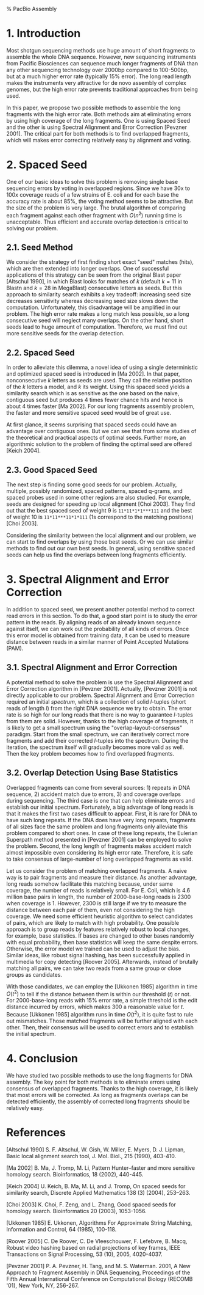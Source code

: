 % PacBio Assembly

# 1. Introduction
Most shotgun sequencing methods use huge amount of short fragments to assemble
the whole DNA sequence. However, new sequencing instruments from Pacific
Biosciences can sequence much longer fragments of DNA than any other sequencing
technology over 2000bp compared to 100-500bp, but at a much higher error rate
(typically 15% error). The long read length makes the instruments very
attractive for de novo assembly of complex genomes, but the high error rate
prevents traditional approaches from being used. 

In this paper, we propose two possible methods to assemble the long fragments
with the high error rate. Both methods aim at eliminating errors by using high
coverage of the long fragments. One is using Spaced Seed and the other is using
Spectral Alignment and Error Correction [Pevzner 2001].  The critical part for
both methods is to find overlapped fragments, which will makes error correcting
relatively easy by alignment and voting. 

# 2. Spaced Seed 
One of our basic ideas to solve this problem is removing single base sequencing
errors by voting in overlapped regions. Since we have 30x to 100x coverage reads
of a few strains of E. coli and for each base the accuracy rate is about 85%,
   the voting method seems to be attractive. But the size of the problem is very
   large. The brutal algorithm of comparing each fragment against each other
   fragment with $O(n^2)$ running time is unacceptable. Thus efficient and
   accurate overlap detection is critical to solving our problem.

## 2.1. Seed Method

We consider the strategy of first finding short exact "seed" matches (hits),
   which are then extended into longer overlaps. One of successful applications
   of this strategy can be seen from the original Blast paper [Altschul 1990],
   in which Blast looks for matches of $k$ (default $k=11$ in Blastn and $k=28$
           in MegaBlast) consecutive letters as seeds. But this approach to
   similarity search exhibits a key tradeoff: increasing seed size decreases
   sensitivity whereas decreasing seed size slows down the computation.
   Unfortunately, this disadvantage will be amplified in our problem. The high
   error rate makes a long match less possible, so a long consecutive seed will
   neglect many overlaps. On the other hand, short seeds lead to huge amount of
   computation.  Therefore, we must find out more sensitive seeds for the
   overlap detection.

## 2.2. Spaced Seed 

In order to alleviate this dilemma, a novel idea of using a single deterministic
and optimized spaced seed is introduced in [Ma 2002]. In that paper,
    nonconsecutive $k$ letters as seeds are used. They call the relative position
    of the $k$ letters a model, and $k$ its weight. Using this spaced seed yields a
    similarity search which is as sensitive as the one based on the naive,
    contiguous seed but produces 4 times fewer chance hits and hence is about 4
    times faster [Ma 2002]. For our long fragments assembly problem, the faster
    and more sensitive spaced seed would be of great use. 

At first glance, it seems surprising that spaced seeds could have an advantage
over contiguous ones. But we can see that from some studies of the theoretical
and practical aspects of optimal seeds. Further more, an algorithmic solution to
the problem of finding the optimal seed are offered [Keich 2004].

## 2.3. Good Spaced Seed 

The next step is finding some good seeds for our problem. Actually, multiple,
    possibly randomized, spaced patterns, spaced q-grams, and spaced probes used
    in some other regions are also studied. For example, seeds are designed for
    speeding up local alignment [Choi 2003]. They find out that the best spaced
    seed of weight 9 is `11*11*1*1***111` and the best of weight 10 is
    `11*11***11*1*111` (1s correspond to the matching positions) [Choi 2003]. 

Considering the similarity between the local alignment and our problem, we can
start to find overlaps by using those best seeds. Or we can use similar methods
to find out our own best seeds. In general, using sensitive spaced seeds can
help us find the overlaps between long fragments efficiently.


# 3. Spectral Alignment and Error Correction 
In addition to spaced seed, we present another potential method to correct read
errors in this section. To do that, a good start point is to study the error
pattern in the reads. By aligning reads of an already known sequence against
itself, we can work out the probability of all kinds of errors. Once this error
model is obtained from training data, it can be used to measure distance between
reads in a similar manner of Point Accepted Mutations (PAM). 

## 3.1. Spectral Alignment and Error Correction
A potential method to solve the problem is use the Spectral Alignment and Error
Correction algorithm in [Pevzner 2001]. Actually, [Pevzner 2001] is not directly
applicable to our problem. Spectral Alignment and Error Correction required an
initial *spectrum*, which is a collection of solid $l$-tuples (short reads of
        length $l$) from the right DNA sequence we try to obtain. The error rate
is so high for our long reads that there is no way to guarantee $l$-tuples from
them are solid. However, thanks to the high coverage of fragments, it is likely
to get a small spectrum using the "overlap-layout-consensus" paradigm. Start
from the small spectrum, we can iteratively correct more fragments and add their
corrected $l$-tuples into the spectrum. During the iteration, the spectrum
itself will gradually becomes more valid as well. Then the key problem becomes
how to find overlapped fragments. 

## 3.2. Overlap Detection Using Base Statistics 
Overlapped fragments can come from several sources: 1) repeats in DNA sequence,
            2) accident match due to errors, 3) and coverage overlaps during
            sequencing. The third case is one that can help eliminate errors and
            establish our initial spectrum. Fortunately, a big advantage of long
            reads is that it makes the first two cases difficult to appear.
            First, it is rare for DNA to have such long repeats. If the DNA does
            have very long repeats, fragments of all sizes face the same problem
            and long fragments only alleviate this problem compared to short
            ones. In case of these long repeats, the Eulerian Superpath method
            presented in [Pevzner 2001] can be employed to solve the problem.
            Second, the long length of fragments makes accident match almost
            impossible even considering its high error rate.  Therefore, it is
            safe to take consensus of large-number of long overlapped fragments
            as valid.

Let us consider the problem of matching overlapped fragments. A naive way is to
pair fragments and measure their distance. As another advantage, long reads
somehow facilitate this matching because, under same coverage, the number of
reads is relatively small. For E. Coli, which is 4.6 million base pairs in
length, the number of 2000-base-long reads is 2300 when coverage is 1. However,
    2300 is still large if we try to measure the distance between each pair of
    them, even not considering the high coverage. We need some efficient
    heuristic algorithm to select candidates of pairs, which are likely to match
    with high probability. One possible approach is to group reads by features
    relatively robust to local changes, for example, base statistics. If bases
    are changed to other bases randomly with equal probability, then base
    statistics will keep the same despite errors. Otherwise, the error model we
    trained can be used to adjust the bias. Similar ideas, like robust signal
    hashing, has been successfully applied in multimedia for copy detecting
    [Roover 2005]. Afterwards, instead of brutally matching all pairs, we can
    take two reads from a same group or close groups as candidates. 

With those candidates, we can employ the [Ukkonen 1985] algorithm in time
$O(t^2)$ to tell if the distance between them is within our threshold ($t$) or
not. For 2000-base-long reads with 15% error rate, a simple threshold is the
edit distance incurred by errors, which makes 300 a reasonable value for $t$.
Because [Ukkonen 1985] algorithm runs in time $O(t^2)$, it is quite fast to rule out
mismatches.  Those matched fragments will be further aligned with each other.
Then, their consensus will be used to correct errors and to establish the
initial spectrum. 

# 4. Conclusion
We have studied two possible methods to use the long fragments for DNA assembly.
The key point for both methods is to eliminate errors using consensus of
overlapped fragments. Thanks to the high coverage, it is likely that most errors
will be corrected. As long as fragments overlaps can be detected efficiently, the
assembly of corrected long fragments should be relatively easy. 

# References

[Altschul 1990] S. F. Altschul, W. Gish, W. Miller, E. Myers, D. J. Lipman,
    Basic local alignment search tool, J. Mol. Biol., 215 (1990), 403-410.

[Ma 2002] B. Ma, J. Tromp, M. Li, Pattern Hunter–faster and more sensitive
homology search. Bioinformatics, 18 (2002), 440-445.

[Keich 2004] U. Keich, B. Ma, M. Li, and J. Tromp, On spaced seeds for
similarity search, Discrete Applied Mathematics 138 (3) (2004), 253–263.

[Choi 2003] K. Choi, F. Zeng, and L. Zhang, Good spaced seeds for homology
search.  Bioinformatics 20 (2003), 1053-1056.

[Ukkonen 1985] E. Ukkonen, Algorithms For Approximate String Matching,
    Information and Control, 64 (1985), 100-118. 

[Roover 2005] C. De Roover, C. De Vleeschouwer, F. Lefebvre, B. Macq, Robust
video hashing based on radial projections of key frames, IEEE Transactions on
Signal Processing, 53 (10), 2005, 4020-4037. 

[Pevzner 2001] P. A. Pevzner, H. Tang, and M. S. Waterman. 2001, A New Approach
to Fragment Assembly in DNA Sequencing, Proceedings of the Fifth Annual
International Conference on Computational Biology (RECOMB '01), New York, NY,
              256-267.
